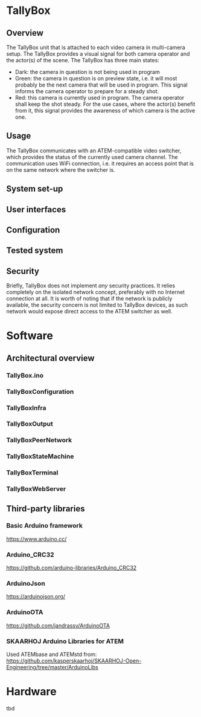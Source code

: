 # TallyBox

## Overview
The TallyBox unit that is attached to each video camera in multi-camera setup. The TallyBox provides a visual signal for both camera operator and the actor(s) of the scene. The TallyBox has three main states:
- Dark: the camera in question is not being used in program
- Green: the camera in question is on preview state, i.e. it will most probably be the next camera that will be used in program. This signal informs the camera operator to prepare for a steady shot.
- Red: this camera is currently used in program. The camera operator shall keep the shot steady. For the use cases, where the actor(s) benefit from it, this signal provides the awareness of which camera is the active one.

## Usage
The TallyBox communicates with an ATEM-compatible video switcher, which provides the status of the currently used camera channel. The communication uses WiFi connection, i.e. it requires an access point that is on the same network where the switcher is.

## System set-up

## User interfaces

## Configuration

## Tested system

## Security
Briefly, TallyBox does not implement *any* security practices. It relies completely on the isolated network concept, preferably with no Internet connection at all. It is worth of noting that if the network is publicly available, the security concern is not limited to TallyBox devices, as such network would expose direct access to the ATEM switcher as well.

# Software
## Architectural overview
### TallyBox.ino

### TallyBoxConfiguration

### TallyBoxInfra

### TallyBoxOutput

### TallyBoxPeerNetwork

### TallyBoxStateMachine

### TallyBoxTerminal

### TallyBoxWebServer

## Third-party libraries

### Basic Arduino framework
https://www.arduino.cc/

### Arduino_CRC32
https://github.com/arduino-libraries/Arduino_CRC32

### ArduinoJson
https://arduinojson.org/

### ArduinoOTA
https://github.com/jandrassy/ArduinoOTA

### SKAARHOJ Arduino Libraries for ATEM
Used ATEMbase and ATEMstd from:
https://github.com/kasperskaarhoj/SKAARHOJ-Open-Engineering/tree/master/ArduinoLibs


# Hardware
tbd
